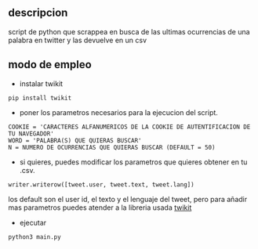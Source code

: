 ## descripcion
script de python que scrappea en busca de las ultimas ocurrencias de una palabra en twitter y las devuelve en un csv
## modo de empleo
- instalar twikit
```
pip install twikit
```
- poner los parametros necesarios para la ejecucion del script. 
```
COOKIE = 'CARACTERES ALFANUMERICOS DE LA COOKIE DE AUTENTIFICACION DE TU NAVEGADOR'
WORD = 'PALABRA(S) QUE QUIERAS BUSCAR'
N = NUMERO DE OCURRENCIAS QUE QUIERAS BUSCAR (DEFAULT = 50)
```
- si quieres, puedes modificar los parametros que quieres obtener en tu .csv. 
```
writer.writerow([tweet.user, tweet.text, tweet.lang])
```
los default son el user id, el texto y el lenguaje del tweet, pero para añadir mas parametros puedes atender a la libreria usada [twikit](https://twikit.readthedocs.io/en/latest/twikit.html#module-twikit.tweet)
- ejecutar
```
python3 main.py
```